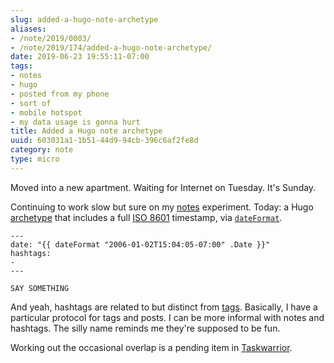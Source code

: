 ```yaml
---
slug: added-a-hugo-note-archetype
aliases:
- /note/2019/0003/
- /note/2019/174/added-a-hugo-note-archetype/
date: 2019-06-23 19:55:11-07:00
tags:
- notes
- hugo
- posted from my phone
- sort of
- mobile hotspot
- my data usage is gonna hurt
title: Added a Hugo note archetype
uuid: 603031a1-1b51-44d9-94cb-396c6af2fe8d
category: note
type: micro
---
```

Moved into a new apartment. Waiting for Internet on Tuesday. It's Sunday.

Continuing to work slow but sure on my [notes][] experiment. Today: a Hugo
[archetype][] that includes a full [ISO 8601][] timestamp, via [`dateFormat`][].

[notes]: /note
[archetype]: https://gohugo.io/content-management/archetypes/
[ISO 8601]: https://en.wikipedia.org/wiki/ISO_8601
[`dateFormat`]: https://gohugo.io/functions/dateformat

    ---
    date: "{{ dateFormat "2006-01-02T15:04:05-07:00" .Date }}"
    hashtags:
    -
    ---

    SAY SOMETHING

And yeah, hashtags are related to but distinct from [tags][]. Basically,
I have a particular protocol for tags and posts. I can be more informal
with notes and hashtags. The silly name reminds me they're supposed to be fun.

Working out the occasional overlap is a pending item in [Taskwarrior].

[tags]: /tags
[Taskwarrior]: /tags/taskwarrior